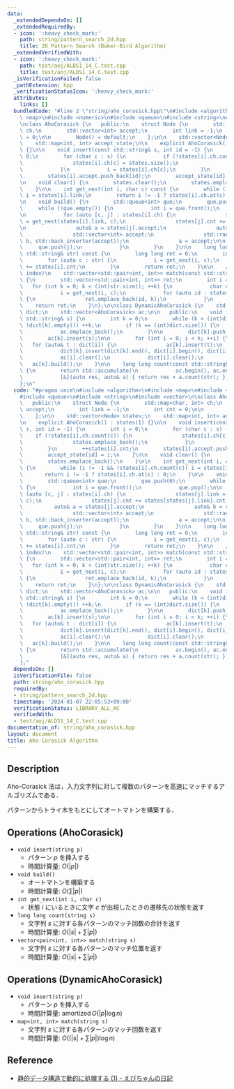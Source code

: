 ```yaml
---
data:
  _extendedDependsOn: []
  _extendedRequiredBy:
  - icon: ':heavy_check_mark:'
    path: string/pattern_search_2d.hpp
    title: 2D Pattern Search (Baker-Bird Algorithm)
  _extendedVerifiedWith:
  - icon: ':heavy_check_mark:'
    path: test/aoj/ALDS1_14_C.test.cpp
    title: test/aoj/ALDS1_14_C.test.cpp
  _isVerificationFailed: false
  _pathExtension: hpp
  _verificationStatusIcon: ':heavy_check_mark:'
  attributes:
    links: []
  bundledCode: "#line 2 \"string/aho_corasick.hpp\"\n#include <algorithm>\n#include\
    \ <map>\n#include <numeric>\n#include <queue>\n#include <string>\n#include <vector>\n\
    \nclass AhoCorasick {\n   public:\n    struct Node {\n        std::map<char, int>\
    \ ch;\n        std::vector<int> accept;\n        int link = -1;\n        int cnt\
    \ = 0;\n\n        Node() = default;\n    };\n\n    std::vector<Node> states;\n\
    \    std::map<int, int> accept_state;\n\n    explicit AhoCorasick() : states(1)\
    \ {}\n\n    void insert(const std::string& s, int id = -1) {\n        int i =\
    \ 0;\n        for (char c : s) {\n            if (!states[i].ch.count(c)) {\n\
    \                states[i].ch[c] = states.size();\n                states.emplace_back();\n\
    \            }\n            i = states[i].ch[c];\n        }\n        ++states[i].cnt;\n\
    \        states[i].accept.push_back(id);\n        accept_state[id] = i;\n    }\n\
    \n    void clear() {\n        states.clear();\n        states.emplace_back();\n\
    \    }\n\n    int get_next(int i, char c) const {\n        while (i != -1 && !states[i].ch.count(c))\
    \ i = states[i].link;\n        return i != -1 ? states[i].ch.at(c) : 0;\n    }\n\
    \n    void build() {\n        std::queue<int> que;\n        que.push(0);\n   \
    \     while (!que.empty()) {\n            int i = que.front();\n            que.pop();\n\
    \n            for (auto [c, j] : states[i].ch) {\n                states[j].link\
    \ = get_next(states[i].link, c);\n                states[j].cnt += states[states[j].link].cnt;\n\
    \n                auto& a = states[j].accept;\n                auto& b = states[states[j].link].accept;\n\
    \                std::vector<int> accept;\n                std::ranges::set_union(a,\
    \ b, std::back_inserter(accept));\n                a = accept;\n\n           \
    \     que.push(j);\n            }\n        }\n    }\n\n    long long count(const\
    \ std::string& str) const {\n        long long ret = 0;\n        int i = 0;\n\
    \        for (auto c : str) {\n            i = get_next(i, c);\n            ret\
    \ += states[i].cnt;\n        }\n        return ret;\n    }\n\n    // list of (id,\
    \ index)\n    std::vector<std::pair<int, int>> match(const std::string& str) const\
    \ {\n        std::vector<std::pair<int, int>> ret;\n        int i = 0;\n     \
    \   for (int k = 0; k < (int)str.size(); ++k) {\n            char c = str[k];\n\
    \            i = get_next(i, c);\n            for (auto id : states[i].accept)\
    \ {\n                ret.emplace_back(id, k);\n            }\n        }\n    \
    \    return ret;\n    }\n};\n\nclass DynamicAhoCorasick {\n    std::vector<std::vector<std::string>>\
    \ dict;\n    std::vector<AhoCorasick> ac;\n\n   public:\n    void insert(const\
    \ std::string& s) {\n        int k = 0;\n        while (k < (int)dict.size() &&\
    \ !dict[k].empty()) ++k;\n        if (k == (int)dict.size()) {\n            dict.emplace_back();\n\
    \            ac.emplace_back();\n        }\n\n        dict[k].push_back(s);\n\
    \        ac[k].insert(s);\n\n        for (int i = 0; i < k; ++i) {\n         \
    \   for (auto& t : dict[i]) {\n                ac[k].insert(t);\n            }\n\
    \            dict[k].insert(dict[k].end(), dict[i].begin(), dict[i].end());\n\
    \            ac[i].clear();\n            dict[i].clear();\n        }\n\n     \
    \   ac[k].build();\n    }\n\n    long long count(const std::string& str) const\
    \ {\n        return std::accumulate(\n            ac.begin(), ac.end(), 0LL,\n\
    \            [&](auto res, auto& a) { return res + a.count(str); });\n    }\n\
    };\n"
  code: "#pragma once\n#include <algorithm>\n#include <map>\n#include <numeric>\n\
    #include <queue>\n#include <string>\n#include <vector>\n\nclass AhoCorasick {\n\
    \   public:\n    struct Node {\n        std::map<char, int> ch;\n        std::vector<int>\
    \ accept;\n        int link = -1;\n        int cnt = 0;\n\n        Node() = default;\n\
    \    };\n\n    std::vector<Node> states;\n    std::map<int, int> accept_state;\n\
    \n    explicit AhoCorasick() : states(1) {}\n\n    void insert(const std::string&\
    \ s, int id = -1) {\n        int i = 0;\n        for (char c : s) {\n        \
    \    if (!states[i].ch.count(c)) {\n                states[i].ch[c] = states.size();\n\
    \                states.emplace_back();\n            }\n            i = states[i].ch[c];\n\
    \        }\n        ++states[i].cnt;\n        states[i].accept.push_back(id);\n\
    \        accept_state[id] = i;\n    }\n\n    void clear() {\n        states.clear();\n\
    \        states.emplace_back();\n    }\n\n    int get_next(int i, char c) const\
    \ {\n        while (i != -1 && !states[i].ch.count(c)) i = states[i].link;\n \
    \       return i != -1 ? states[i].ch.at(c) : 0;\n    }\n\n    void build() {\n\
    \        std::queue<int> que;\n        que.push(0);\n        while (!que.empty())\
    \ {\n            int i = que.front();\n            que.pop();\n\n            for\
    \ (auto [c, j] : states[i].ch) {\n                states[j].link = get_next(states[i].link,\
    \ c);\n                states[j].cnt += states[states[j].link].cnt;\n\n      \
    \          auto& a = states[j].accept;\n                auto& b = states[states[j].link].accept;\n\
    \                std::vector<int> accept;\n                std::ranges::set_union(a,\
    \ b, std::back_inserter(accept));\n                a = accept;\n\n           \
    \     que.push(j);\n            }\n        }\n    }\n\n    long long count(const\
    \ std::string& str) const {\n        long long ret = 0;\n        int i = 0;\n\
    \        for (auto c : str) {\n            i = get_next(i, c);\n            ret\
    \ += states[i].cnt;\n        }\n        return ret;\n    }\n\n    // list of (id,\
    \ index)\n    std::vector<std::pair<int, int>> match(const std::string& str) const\
    \ {\n        std::vector<std::pair<int, int>> ret;\n        int i = 0;\n     \
    \   for (int k = 0; k < (int)str.size(); ++k) {\n            char c = str[k];\n\
    \            i = get_next(i, c);\n            for (auto id : states[i].accept)\
    \ {\n                ret.emplace_back(id, k);\n            }\n        }\n    \
    \    return ret;\n    }\n};\n\nclass DynamicAhoCorasick {\n    std::vector<std::vector<std::string>>\
    \ dict;\n    std::vector<AhoCorasick> ac;\n\n   public:\n    void insert(const\
    \ std::string& s) {\n        int k = 0;\n        while (k < (int)dict.size() &&\
    \ !dict[k].empty()) ++k;\n        if (k == (int)dict.size()) {\n            dict.emplace_back();\n\
    \            ac.emplace_back();\n        }\n\n        dict[k].push_back(s);\n\
    \        ac[k].insert(s);\n\n        for (int i = 0; i < k; ++i) {\n         \
    \   for (auto& t : dict[i]) {\n                ac[k].insert(t);\n            }\n\
    \            dict[k].insert(dict[k].end(), dict[i].begin(), dict[i].end());\n\
    \            ac[i].clear();\n            dict[i].clear();\n        }\n\n     \
    \   ac[k].build();\n    }\n\n    long long count(const std::string& str) const\
    \ {\n        return std::accumulate(\n            ac.begin(), ac.end(), 0LL,\n\
    \            [&](auto res, auto& a) { return res + a.count(str); });\n    }\n\
    };"
  dependsOn: []
  isVerificationFile: false
  path: string/aho_corasick.hpp
  requiredBy:
  - string/pattern_search_2d.hpp
  timestamp: '2024-01-07 22:05:53+09:00'
  verificationStatus: LIBRARY_ALL_AC
  verifiedWith:
  - test/aoj/ALDS1_14_C.test.cpp
documentation_of: string/aho_corasick.hpp
layout: document
title: Aho-Corasick Algorithm
---
```


## Description

Aho-Corasick 法は，入力文字列に対して複数のパターンを高速にマッチするアルゴリズムである．

パターンからトライ木をもとにしてオートマトンを構築する．

## Operations (AhoCorasick)

- `void insert(string p)`
    - パターン $p$ を挿入する
    - 時間計算量: $O(\vert p\vert)$
- `void build()`
    - オートマトンを構築する
    - 時間計算量: $O(\sum \vert p\vert)$
- `int get_next(int i, char c)`
    - 状態 $i$ にいるときに文字 $c$ が出現したときの遷移先の状態を返す
- `long long count(string s)`
    - 文字列 $s$ に対する各パターンのマッチ回数の合計を返す
    - 時間計算量: $O(\vert s\vert + \sum \vert p\vert)$
- `vector<pair<int, int>> match(string s)`
    - 文字列 $s$ に対する各パターンのマッチ位置を返す
    - 時間計算量: $O(\vert s\vert + \sum \vert p\vert)$

## Operations (DynamicAhoCorasick)

- `void insert(string p)`
    - パターン $p$ を挿入する
    - 時間計算量: $\mathrm{amortized}\,O(\vert p\vert\log n)$
- `map<int, int> match(string s)`
    - 文字列 $s$ に対する各パターンのマッチ回数を返す
    - 時間計算量: $O((\vert s\vert + \sum \vert p\vert)\log n)$

## Reference

- [静的データ構造で動的に処理する (1) - えびちゃんの日記](https://rsk0315.hatenablog.com/entry/2019/06/19/124528)